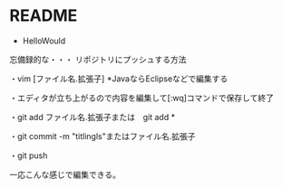 # README

* HelloWould

忘備録的な・・・
リポジトリにプッシュする方法

・vim [ファイル名.拡張子]
*JavaならEclipseなどで編集する

・エディタが立ち上がるので内容を編集して[:wq]コマンドで保存して終了

・git add ファイル名.拡張子または　git add *

・git commit -m "titlingls"またはファイル名.拡張子

・git push

一応こんな感じで編集できる。

